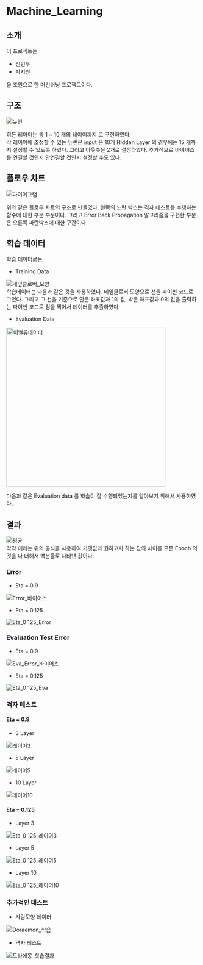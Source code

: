 # Machine_Learning

## 소개   

이 프로젝트는
  - 신인우   
  - 박지원   
   
을 조원으로 한 머신러닝 프로젝트이다.

## 구조

![뉴런](https://user-images.githubusercontent.com/59462895/125373224-b0d5ea80-e3bf-11eb-9815-716b716b11a9.png)
   
   히든 레이어는 총 1 ~ 10 개의 레이어까지 로 구현하였다.   
   각 레이어에 조정할 수 있는 뉴런은 input 은 10개 Hidden Layer 의 경우에는 15 개까지 설정할 수 있도록 하였다. 그리고 아웃풋은 2개로 설정하였다. 추가적으로 바이어스를 연결할 것인지 안연결할 것인지 설정할 수도 있다.   
      
## 플로우 차트   

![다이어그램](https://user-images.githubusercontent.com/59462895/125373528-46717a00-e3c0-11eb-8121-b4d072da27ce.png)

위와 같은 플로우 차트의 구조로 만들었다. 왼쪽의 노란 박스는 격자 테스트를 수행하는 함수에 대한 부분 부분이다. 그리고 Error Back Propagation 알고리즘을 구현한 부분은 오른쪽 파란박스에 대한 구간이다.   

## 학습 데이터   
학습 데이터로는,
 - Training Data   

![네잎클로버_모양](https://user-images.githubusercontent.com/59462895/125374105-445beb00-e3c1-11eb-9a3e-949a654498b9.png)   
학습데이터는 다음과 같은 것을 사용하였다. 네잎클로버 모양으로 선을 파이썬 코드로 그었다. 그리고 그 선을 기준으로 안은 좌표값과 1의 값, 밖은 좌표값과 0의 값을 출력하는 파이썬 코드로 점을 찍어서 데이터를 추출하였다.

 - Evaluation Data    
  
<img width="417" alt="이밸류데이터" src="https://user-images.githubusercontent.com/59462895/125374235-900e9480-e3c1-11eb-9001-3618ab435ce7.png">   

다음과 같은 Evaluation data 를 학습이 잘 수행되었는지를 알아보기 위해서 사용하였다.

## 결과    
![평균](https://user-images.githubusercontent.com/59462895/125374514-204cd980-e3c2-11eb-9e3d-051386d1a8a1.png)   
각각 에러는 위의 공식을 사용하여 기댓값과 원하고자 하는 값의 차이를 모든 Epoch 의 것을 다 더해서 백분율로 나타낸 값이다.   

### Error   
-  Eta = 0.9   

![Error_바이어스](https://user-images.githubusercontent.com/59462895/125374442-fdbac080-e3c1-11eb-83cc-90eab7c6c015.png)   

- Eta = 0.125    

![Eta_0 125_Error](https://user-images.githubusercontent.com/59462895/125374722-8b96ab80-e3c2-11eb-871c-f76c79008cce.png)   

### Evaluation Test Error   
 - Eta = 0.9   

![Eva_Error_바이어스](https://user-images.githubusercontent.com/59462895/125374858-e16b5380-e3c2-11eb-9081-3bd751867728.png)

- Eta = 0.125    

![Eta_0 125_Eva](https://user-images.githubusercontent.com/59462895/125374790-b254e200-e3c2-11eb-885e-f58f29fc7cf9.png)   

### 격자 테스트   
 #### Eta = 0.9
  - 3 Layer 

![레이어3](https://user-images.githubusercontent.com/59462895/125374939-19729680-e3c3-11eb-9ab1-52ca4721ea82.png)   

 - 5 Layer   

 ![레이어5](https://user-images.githubusercontent.com/59462895/125375048-46bf4480-e3c3-11eb-9dbd-ab83244b04fb.png)

 - 10 Layer   

![레이어10](https://user-images.githubusercontent.com/59462895/125375091-59d21480-e3c3-11eb-9562-ce054a3ae38c.png)   

 #### Eta = 0.125   
 - Layer 3   

 ![Eta_0 125_레이어3](https://user-images.githubusercontent.com/59462895/125388072-d112a300-e3d9-11eb-941c-c74f873ce03e.png)

  - Layer 5   

![Eta_0 125_레이어5](https://user-images.githubusercontent.com/59462895/125388079-d2dc6680-e3d9-11eb-87b6-297718ed94af.png)   

   - Layer 10   

![Eta_0 125_레이어10](https://user-images.githubusercontent.com/59462895/125388081-d374fd00-e3d9-11eb-8d75-dca99b0389a7.png)

### 추가적인 테스트    
 - 사람모양 데이터   

![Doraemon_학습](https://user-images.githubusercontent.com/59462895/125388268-2f3f8600-e3da-11eb-92c7-b46b21889dc7.png)   

 - 격자 테스트   

![도라에몽_학습결과](https://user-images.githubusercontent.com/59462895/125388361-54cc8f80-e3da-11eb-8e09-a747b2bbd99b.png)